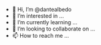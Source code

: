 - 👋 Hi, I’m @dantealbedo
- 👀 I’m interested in ...
- 🌱 I’m currently learning ...
- 💞️ I’m looking to collaborate on ...
- 📫 How to reach me ...

<!---
dantealbedo/dantealbedo is a ✨ special ✨ repository because its `README.md` (this file) appears on your GitHub profile.
You can click the Preview link to take a look at your changes.
--->
